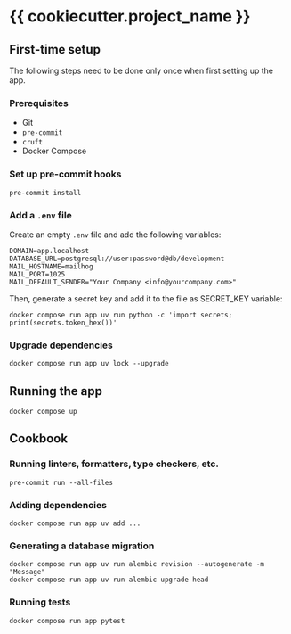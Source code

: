 # {{ cookiecutter.project_name }}

## First-time setup

The following steps need to be done only once when first setting up the app.

### Prerequisites

* Git
* `pre-commit`
* `cruft`
* Docker Compose

### Set up pre-commit hooks

```shell
pre-commit install
```

### Add a `.env` file

Create an empty `.env` file and add the following variables:

```shell
DOMAIN=app.localhost
DATABASE_URL=postgresql://user:password@db/development
MAIL_HOSTNAME=mailhog
MAIL_PORT=1025
MAIL_DEFAULT_SENDER="Your Company <info@yourcompany.com>"
```

Then, generate a secret key and add it to the file as SECRET_KEY variable:

```shell
docker compose run app uv run python -c 'import secrets; print(secrets.token_hex())'
```

### Upgrade dependencies

```shell
docker compose run app uv lock --upgrade
```

## Running the app

```shell
docker compose up
```

## Cookbook

### Running linters, formatters, type checkers, etc.

```shell
pre-commit run --all-files
```

### Adding dependencies

```shell
docker compose run app uv add ...
```

### Generating a database migration

```shell
docker compose run app uv run alembic revision --autogenerate -m "Message"
docker compose run app uv run alembic upgrade head
```

### Running tests

```shell
docker compose run app pytest
```
